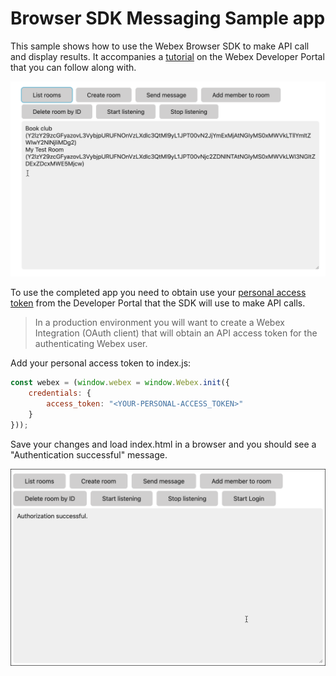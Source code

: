 # Browser SDK Messaging Sample app

This sample shows how to use the Webex Browser SDK to make API call and display results. It accompanies a [tutorial](https://developer.webex.com/docs/browser-sdk-messaging-tutorial) on the Webex Developer Portal that you can follow along with.

![](app.png)

To use the completed app you need to obtain use your [personal access token](https://developer.webex.com/docs/getting-your-personal-access-token) from the Developer Portal that the SDK will use to make API calls.

> In a production environment you will want to create a Webex Integration (OAuth client) that will obtain an API access token for the authenticating Webex user.

Add your personal access token to index.js:

```javascript
const webex = (window.webex = window.Webex.init({
    credentials: {
        access_token: "<YOUR-PERSONAL-ACCESS_TOKEN>"
    }
}));
```

Save your changes and load index.html in a browser and you should see a "Authentication successful" message.

![](authorized.png)